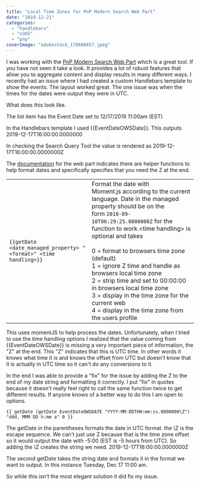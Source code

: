 ```yaml
---
title: "Local Time Zones for PnP Modern Search Web Part"
date: "2019-12-21"
categories: 
  - "handlebars"
  - "o365"
  - "pnp"
coverImage: "adobestock_178600457.jpeg"
---
```


I was working with the [PnP Modern Search Web Part](https://microsoft-search.github.io/pnp-modern-search/) which is a great tool. If you have not seen it take a look. It provides a lot of robust features that allow you to aggregate content and display results in many different ways. I recently had an issue where I had created a custom Handlebars template to show the events. The layout worked great. The one issue was when the times for the dates were output they were in UTC.

What does this look like.

The list item has the Event Date set to 12/17/2019 11:00am (EST)  
  
In the Handlebars template I used {{EventDateOWSDate}}. This outputs 2019-12-17T16:00:00.0000000  
  
In checking the Search Query Tool the value is rendered as 2019-12-17T16:00:00.0000000Z

The [documentation](https://microsoft-search.github.io/pnp-modern-search/search-parts/templating/) for the web part indicates there are helper functions to help format dates and specifically specifies that you need the Z at the end.  
  

<table><tbody><tr><td><code>{{getDate &lt;date_managed_property&gt; "&lt;format&gt;" &lt;time handling&gt;}}</code></td><td>Format the date with Moment.js&nbsp;according to the current language. Date in the managed property should be on the form&nbsp;<code>2018-09-10T06:29:25.0000000Z</code>&nbsp;for the function to work.&lt;time handling&gt; is optional and takes<br><br>0 = format to browsers time zone (default)<br>1 = ignore Z time and handle as browsers local time zone<br>2 = strip time and set to 00:00:00 in browsers local time zone<br>3 = display in the time zone for the current web<br>4 = display in the time zone from the users profile</td></tr></tbody></table>

This uses momentJS to help process the dates. Unfortunately, when I tried to use the time handling options I realized that the value coming from {{EventDateOWSDate}} is missing a very important piece of information, the "Z" at the end. This "Z" indicates that this is UTC time. In other words it knows what time it is and knows the offset from UTC but doesn't know that it is actually in UTC time so it can't do any conversions to it.

In the end I was able to provide a "fix" for the issue by adding the Z to the end of my date string and formatting it correctly. I put "fix" in quotes because it doesn't really feel right to call the same function twice to get different results. If anyone knows of a better way to do this I am open to options.

```
{{ getDate (getDate EventDateOWSDATE "YYYY-MM-DDTHH:mm:ss.0000000\Z") "ddd, MMM DD h:mm a" 0 }}
```

The getDate in the parentheses formats the date in UTC format. the \\Z is the escape sequence. We can't just use Z because that is the time zone offset so it would output the date with -5:00 (EST is -5 hours from UTC). So adding the \\Z creates the string we need. 2019-12-17T16:00:00.0000000Z

The second getDate takes the string date and formats it in the format we want to output. In this instance Tuesday, Dec 17 11:00 am.

So while this isn't the most elegant solution it did fix my issue.

